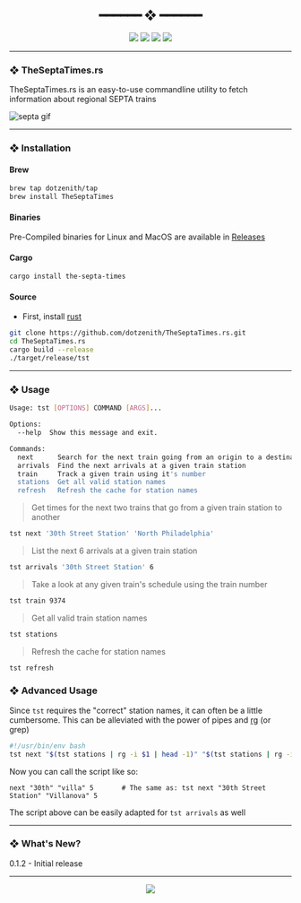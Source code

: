 <h2 align="center"> ━━━━━━  ❖  ━━━━━━ </h2>

<!-- BADGES -->
<div align="center">
   <p></p>
   
   <img src="https://img.shields.io/github/stars/dotzenith/TheSeptaTimes.rs?color=F8BD96&labelColor=302D41&style=for-the-badge">   

   <img src="https://img.shields.io/github/forks/dotzenith/TheSeptaTimes.rs?color=DDB6F2&labelColor=302D41&style=for-the-badge">   

   <img src="https://img.shields.io/github/repo-size/dotzenith/TheSeptaTimes.rs?color=ABE9B3&labelColor=302D41&style=for-the-badge">
   
   <img src="https://img.shields.io/github/commit-activity/y/dotzenith/TheSeptaTimes.rs?color=96CDFB&labelColor=302D41&style=for-the-badge&label=COMMITS"/>
   <br>
</div>

<p/>

---

### ❖ TheSeptaTimes.rs

TheSeptaTimes.rs is an easy-to-use commandline utility to fetch information about regional SEPTA trains

  <img src="https://github.com/dotzenith/dotzenith/blob/main/assets/TheSeptaTimes/septa.gif" alt="septa gif">

---

### ❖ Installation

#### Brew
```sh
brew tap dotzenith/tap
brew install TheSeptaTimes
```

#### Binaries
Pre-Compiled binaries for Linux and MacOS are available in [Releases](https://github.com/dotzenith/TheSeptaTimes.rs/releases)

#### Cargo
```sh
cargo install the-septa-times
```

#### Source
- First, install [rust](https://rustup.rs/)
```sh
git clone https://github.com/dotzenith/TheSeptaTimes.rs.git
cd TheSeptaTimes.rs
cargo build --release
./target/release/tst
```

---

### ❖ Usage

```sh
Usage: tst [OPTIONS] COMMAND [ARGS]...

Options:
  --help  Show this message and exit.

Commands:
  next      Search for the next train going from an origin to a destination
  arrivals  Find the next arrivals at a given train station
  train     Track a given train using it's number
  stations  Get all valid station names
  refresh   Refresh the cache for station names
```

> Get times for the next two trains that go from a given train station to another
```sh
tst next '30th Street Station' 'North Philadelphia'
```

> List the next 6 arrivals at a given train station
```sh
tst arrivals '30th Street Station' 6
```

> Take a look at any given train's schedule using the train number
```sh
tst train 9374
```

> Get all valid train station names
```sh
tst stations
```

> Refresh the cache for station names
```sh
tst refresh
```

### ❖ Advanced Usage

Since `tst` requires the "correct" station names, it can often be a little cumbersome. This can be alleviated with the power of pipes and [rg](https://github.com/BurntSushi/ripgrep) (or grep)

```bash
#!/usr/bin/env bash
tst next "$(tst stations | rg -i $1 | head -1)" "$(tst stations | rg -i $2 | head -1)" $3
```

Now you can call the script like so:
```
next "30th" "villa" 5       # The same as: tst next "30th Street Station" "Villanova" 5
```

The script above can be easily adapted for `tst arrivals` as well

---

### ❖ What's New? 
0.1.2 - Initial release

---

<div align="center">

   <img src="https://img.shields.io/static/v1.svg?label=License&message=MIT&color=F5E0DC&labelColor=302D41&style=for-the-badge">

</div>
